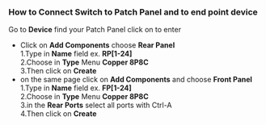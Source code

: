 ### How to Connect Switch to Patch Panel and to end point device

Go to **Device** find your Patch Panel click on to enter</br>
*  Click on **Add Components** choose **Rear Panel**</br>
 1.Type in **Name** field ex. **RP[1-24]**</br>
  2.Choose in **Type** Menu **Copper 8P8C**</br>
  3.Then click on **Create**</br>
* on the same page click on **Add Components** and choose **Front Panel**</br>
  1.Type in **Name** field ex. **FP[1-24]**</br>
  2.Choose in **Type** Menu **Copper 8P8C**</br>
  3.in the **Rear Ports** select all ports with Ctrl-A</br>
  4.Then click on **Create**</br>
